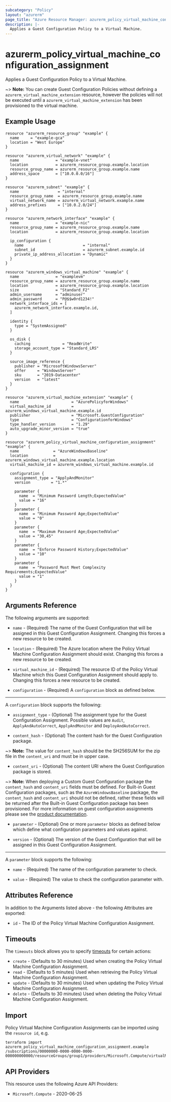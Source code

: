 ```yaml
---
subcategory: "Policy"
layout: "azurerm"
page_title: "Azure Resource Manager: azurerm_policy_virtual_machine_configuration_assignment"
description: |-
  Applies a Guest Configuration Policy to a Virtual Machine.
---
```


# azurerm_policy_virtual_machine_configuration_assignment

Applies a Guest Configuration Policy to a Virtual Machine.

~> **Note:** You can create Guest Configuration Policies without defining a `azurerm_virtual_machine_extension` resource, however the policies will not be executed until a `azurerm_virtual_machine_extension` has been provisioned to the virtual machine.

## Example Usage

```hcl
resource "azurerm_resource_group" "example" {
  name     = "example-gca"
  location = "West Europe"
}

resource "azurerm_virtual_network" "example" {
  name                = "example-vnet"
  location            = azurerm_resource_group.example.location
  resource_group_name = azurerm_resource_group.example.name
  address_space       = ["10.0.0.0/16"]
}

resource "azurerm_subnet" "example" {
  name                 = "internal"
  resource_group_name  = azurerm_resource_group.example.name
  virtual_network_name = azurerm_virtual_network.example.name
  address_prefixes     = ["10.0.2.0/24"]
}

resource "azurerm_network_interface" "example" {
  name                = "example-nic"
  resource_group_name = azurerm_resource_group.example.name
  location            = azurerm_resource_group.example.location

  ip_configuration {
    name                          = "internal"
    subnet_id                     = azurerm_subnet.example.id
    private_ip_address_allocation = "Dynamic"
  }
}

resource "azurerm_windows_virtual_machine" "example" {
  name                = "examplevm"
  resource_group_name = azurerm_resource_group.example.name
  location            = azurerm_resource_group.example.location
  size                = "Standard_F2"
  admin_username      = "adminuser"
  admin_password      = "P@$$w0rd1234!"
  network_interface_ids = [
    azurerm_network_interface.example.id,
  ]

  identity {
    type = "SystemAssigned"
  }

  os_disk {
    caching              = "ReadWrite"
    storage_account_type = "Standard_LRS"
  }

  source_image_reference {
    publisher = "MicrosoftWindowsServer"
    offer     = "WindowsServer"
    sku       = "2019-Datacenter"
    version   = "latest"
  }
}

resource "azurerm_virtual_machine_extension" "example" {
  name                       = "AzurePolicyforWindows"
  virtual_machine_id         = azurerm_windows_virtual_machine.example.id
  publisher                  = "Microsoft.GuestConfiguration"
  type                       = "ConfigurationforWindows"
  type_handler_version       = "1.29"
  auto_upgrade_minor_version = "true"
}

resource "azurerm_policy_virtual_machine_configuration_assignment" "example" {
  name               = "AzureWindowsBaseline"
  location           = azurerm_windows_virtual_machine.example.location
  virtual_machine_id = azurerm_windows_virtual_machine.example.id

  configuration {
    assignment_type = "ApplyAndMonitor"
    version         = "1.*"

    parameter {
      name  = "Minimum Password Length;ExpectedValue"
      value = "16"
    }
    parameter {
      name  = "Minimum Password Age;ExpectedValue"
      value = "0"
    }
    parameter {
      name  = "Maximum Password Age;ExpectedValue"
      value = "30,45"
    }
    parameter {
      name  = "Enforce Password History;ExpectedValue"
      value = "10"
    }
    parameter {
      name  = "Password Must Meet Complexity Requirements;ExpectedValue"
      value = "1"
    }
  }
}
```

## Arguments Reference

The following arguments are supported:

* `name` - (Required) The name of the Guest Configuration that will be assigned in this Guest Configuration Assignment. Changing this forces a new resource to be created.

* `location` - (Required) The Azure location where the Policy Virtual Machine Configuration Assignment should exist. Changing this forces a new resource to be created.

* `virtual_machine_id` - (Required) The resource ID of the Policy Virtual Machine which this Guest Configuration Assignment should apply to. Changing this forces a new resource to be created.

* `configuration` - (Required) A `configuration` block as defined below.

---

A `configuration` block supports the following:

* `assignment_type` - (Optional) The assignment type for the Guest Configuration Assignment. Possible values are `Audit`, `ApplyAndAutoCorrect`, `ApplyAndMonitor` and `DeployAndAutoCorrect`.

* `content_hash` - (Optional) The content hash for the Guest Configuration package.

~> **Note:** The value for `content_hash` should be the SH256SUM for the zip file in the `content_uri` and must be in upper case.

* `content_uri` - (Optional) The content URI where the Guest Configuration package is stored.

~> **Note:** When deploying a Custom Guest Configuration package the `content_hash` and `content_uri` fields must be defined. For Built-in Guest Configuration packages, such as the `AzureWindowsBaseline` package, the `content_hash` and `content_uri` should not be defined, rather these fields will be returned after the Built-in Guest Configuration package has been provisioned. For more information on guest configuration assignments please see the [product documentation](https://docs.microsoft.com/azure/governance/policy/concepts/guest-configuration-assignments).

* `parameter` - (Optional) One or more `parameter` blocks as defined below which define what configuration parameters and values against.

* `version` - (Optional) The version of the Guest Configuration that will be assigned in this Guest Configuration Assignment.

---

A `parameter` block supports the following:

* `name` - (Required) The name of the configuration parameter to check.

* `value` - (Required) The value to check the configuration parameter with.

## Attributes Reference

In addition to the Arguments listed above - the following Attributes are exported:

* `id` - The ID of the Policy Virtual Machine Configuration Assignment.

## Timeouts

The `timeouts` block allows you to specify [timeouts](https://developer.hashicorp.com/terraform/language/resources/configure#define-operation-timeouts) for certain actions:

* `create` - (Defaults to 30 minutes) Used when creating the Policy Virtual Machine Configuration Assignment.
* `read` - (Defaults to 5 minutes) Used when retrieving the Policy Virtual Machine Configuration Assignment.
* `update` - (Defaults to 30 minutes) Used when updating the Policy Virtual Machine Configuration Assignment.
* `delete` - (Defaults to 30 minutes) Used when deleting the Policy Virtual Machine Configuration Assignment.

## Import

Policy Virtual Machine Configuration Assignments can be imported using the `resource id`, e.g.

```shell
terraform import azurerm_policy_virtual_machine_configuration_assignment.example /subscriptions/00000000-0000-0000-0000-000000000000/resourceGroups/group1/providers/Microsoft.Compute/virtualMachines/vm1/providers/Microsoft.GuestConfiguration/guestConfigurationAssignments/assignment1
```

## API Providers
<!-- This section is generated, changes will be overwritten -->
This resource uses the following Azure API Providers:

* `Microsoft.Compute` - 2020-06-25
